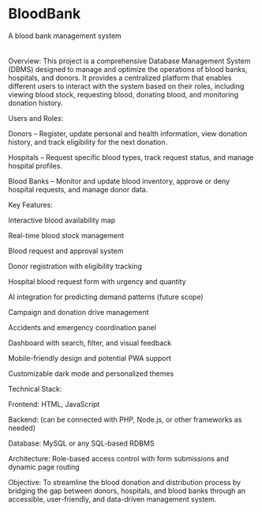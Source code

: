 # BloodBank
A blood bank management system <br> <br>  <br>
Overview: 
This project is a comprehensive Database Management System (DBMS) designed to manage and optimize the operations of blood banks, hospitals, and donors. It provides a centralized platform that enables different users to interact with the system based on their roles, including viewing blood stock, requesting blood,  donating blood, and monitoring donation history.

Users and Roles: 

Donors – Register, update personal and health information, view donation history, and track eligibility for the next donation.

Hospitals – Request specific blood types, track request status, and manage hospital profiles.

Blood Banks – Monitor and update blood inventory, approve or deny hospital requests, and manage donor data.

Key Features:

Interactive blood availability map

Real-time blood stock management

Blood request and approval system

Donor registration with eligibility tracking

Hospital blood request form with urgency and quantity

AI integration for predicting demand patterns (future scope)

Campaign and donation drive management

Accidents and emergency coordination panel

Dashboard with search, filter, and visual feedback

Mobile-friendly design and potential PWA support

Customizable dark mode and personalized themes

Technical Stack:

Frontend: HTML, JavaScript

Backend: (can be connected with PHP, Node.js, or other frameworks as needed)

Database: MySQL or any SQL-based RDBMS

Architecture: Role-based access control with form submissions and dynamic page routing

Objective:
To streamline the blood donation and distribution process by bridging the gap between donors, hospitals, and blood banks through an accessible, user-friendly, and data-driven management system.
